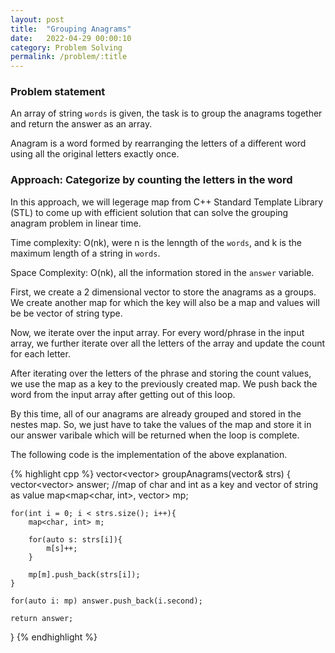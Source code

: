 ```yaml
---
layout: post
title:  "Grouping Anagrams"
date:   2022-04-29 00:00:10
category: Problem Solving
permalink: /problem/:title
---
```

### Problem statement

An array of string `words` is given, the task is to group the anagrams together and return the answer as an array.

Anagram is a word formed by rearranging the letters of a different word using all the original letters exactly once.


### Approach: Categorize by counting the letters in the word

In this approach, we will legerage map from C++ Standard Template Library (STL) to come up with efficient solution that can solve the grouping anagram problem in linear time. 

Time complexity: O(nk), were n is the lenngth of the `words`, and k is the maximum length of a string in `words`.

Space Complexity: O(nk), all the information stored in the `answer` variable.


First, we create a 2 dimensional vector to store the anagrams as a groups. We create another map for which the key will also be a map and values will be be vector of string type. 

Now, we iterate over the input array. For every word/phrase in the input array, we further iterate over all the letters of the array and update the count for each letter.

After iterating over the letters of the phrase and storing the count values, we use the map as a key to the previously created map. We push back the word from the input array after getting out of this loop.

By this time, all of our anagrams are already grouped and stored in the nestes map. So, we just have to take the values of the map and store it in our answer varibale which will be returned when the loop is complete.

The following code is the implementation of the above explanation.


{% highlight cpp %}
vector<vector<string>> groupAnagrams(vector<string>& strs) {
    vector<vector<string>> answer;
    //map of char and int as a key and vector of string as value
    map<map<char, int>, vector<string>> mp;
    
    for(int i = 0; i < strs.size(); i++){
        map<char, int> m;
        
        for(auto s: strs[i]){
            m[s]++;
        }
        
        mp[m].push_back(strs[i]);
    }
    
    for(auto i: mp) answer.push_back(i.second);
    
    return answer;
}
{% endhighlight %}